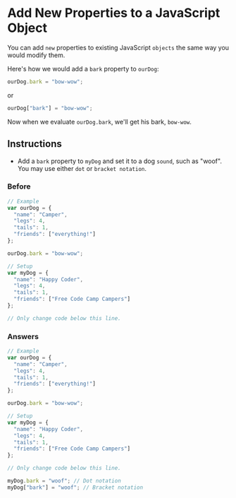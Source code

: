 # Add New Properties to a JavaScript Object

You can add `new` properties to existing JavaScript `objects` the same
way you would modify them.

Here's how we would add a `bark` property to `ourDog`:

```javascript
ourDog.bark = "bow-wow";
```

or

```javascript
ourDog["bark"] = "bow-wow";
```

Now when we evaluate `ourDog.bark`, we'll get his bark, `bow-wow`.

## Instructions
 - Add a `bark` property to `myDog` and set it to a dog `sound`, such as
 "woof". You may use either `dot` or `bracket notation`.

### Before

```javascript
// Example
var ourDog = {
  "name": "Camper",
  "legs": 4,
  "tails": 1,
  "friends": ["everything!"]
};

ourDog.bark = "bow-wow";

// Setup
var myDog = {
  "name": "Happy Coder",
  "legs": 4,
  "tails": 1,
  "friends": ["Free Code Camp Campers"]
};

// Only change code below this line.
```

### Answers

```javascript
// Example
var ourDog = {
  "name": "Camper",
  "legs": 4,
  "tails": 1,
  "friends": ["everything!"]
};

ourDog.bark = "bow-wow";

// Setup
var myDog = {
  "name": "Happy Coder",
  "legs": 4,
  "tails": 1,
  "friends": ["Free Code Camp Campers"]
};

// Only change code below this line.

myDog.bark = "woof"; // Dot notation
myDog["bark"] = "woof"; // Bracket notation
```
